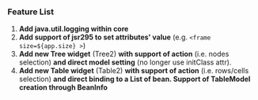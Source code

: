 ### Feature List ###

  1. **Add  java.util.logging within core**
  1. **Add support of jsr295 to set attributes' value** (e.g.   `<frame size=${app.size} >`)
  1. **Add  new Tree widget** (Tree2) **with support of action** (i.e. nodes selection) **and direct model setting** (no longer use initClass attr).
  1. **Add new Table widget** (Table2) **with support of action** (i.e. rows/cells selection) **and direct binding to a List of bean. Support of TableModel creation through BeanInfo**